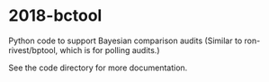 # 2018-bctool
Python code to support Bayesian comparison audits (Similar to ron-rivest/bptool, which is for polling audits.)

See the code directory for more documentation.
